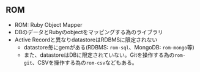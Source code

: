 
## ROM

* ROM: Ruby Object Mapper
* DBのデータとRubyのobjectをマッピングする為のライブラリ
* Active Recordと異なりdatastoreはRDBMSに限定されない
  * datastore毎にgemがある(RDBMS: `rom-sql`、MongoDB: `rom-mongo`等)
  * また、datastoreはDBに限定されていない。Gitを操作する為の`rom-git`、CSVを操作する為の`rom-csv`などもある。

